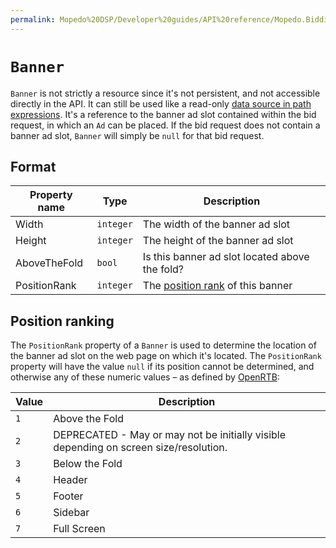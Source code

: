 ```yaml
---
permalink: Mopedo%20DSP/Developer%20guides/API%20reference/Mopedo.Bidding/Banner/
---
```


# `Banner`

`Banner` is not strictly a resource since it's not persistent, and not accessible directly in the API. It can still be used like a read-only [data source in path expressions](../Path%20expressions%20and%20macros). It's a reference to the banner ad slot contained within the bid request, in which an `Ad` can be placed. If the bid request does not contain a banner ad slot, `Banner` will simply be `null` for that bid request.

## Format

Property name | Type      | Description
------------- | --------- | --------------------------------------------------
Width         | `integer` | The width of the banner ad slot
Height        | `integer` | The height of the banner ad slot
AboveTheFold  | `bool`    | Is this banner ad slot located above the fold?
PositionRank  | `integer` | The [position rank](#position-rank) of this banner

## Position ranking

The `PositionRank` property of a `Banner` is used to determine the location of the banner ad slot on the web page on which it's located. The `PositionRank` property will have the value `null` if its position cannot be determined, and otherwise any of these numeric values – as defined by [OpenRTB](https://www.iab.com/wp-content/uploads/2016/03/OpenRTB-API-Specification-Version-2-5-FINAL.pdf):

Value | Description
----- | -------------------------------------------------------------------------------------
`1`   | Above the Fold
`2`   | DEPRECATED - May or may not be initially visible depending on screen size/resolution.
`3`   | Below the Fold
`4`   | Header
`5`   | Footer
`6`   | Sidebar
`7`   | Full Screen
